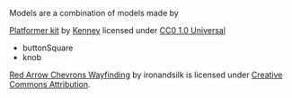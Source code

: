 Models are a combination of models made by 

[Platformer kit](https://kenney.nl/assets/platformer-kit) by [Kenney](https://kenney.nl/assets) licensed under [CC0 1.0 Universal](https://creativecommons.org/publicdomain/zero/1.0/)
- buttonSquare
- knob

[Red Arrow Chevrons Wayfinding](https://skfb.ly/6AKuX) by ironandsilk is licensed under [Creative Commons Attribution](http://creativecommons.org/licenses/by/4.0/).